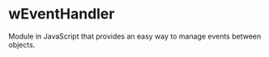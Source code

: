 # wEventHandler
Module in JavaScript that provides an easy way to manage events between objects.











